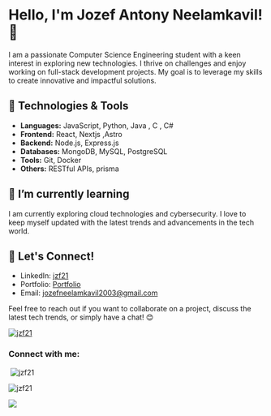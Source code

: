 

# Hello, I'm Jozef Antony Neelamkavil! 👋

I am a passionate Computer Science Engineering student with a keen interest in exploring new technologies. I thrive on challenges and enjoy working on full-stack development projects. My goal is to leverage my skills to create innovative and impactful solutions.

## 🔧 Technologies & Tools
- **Languages:** JavaScript, Python, Java , C , C#
- **Frontend:** React, Nextjs ,Astro
- **Backend:** Node.js, Express.js
- **Databases:** MongoDB, MySQL, PostgreSQL
- **Tools:** Git, Docker
- **Others:** RESTful APIs, prisma

## 🌱 I’m currently learning
I am currently exploring cloud technologies and cybersecurity. I love to keep myself updated with the latest trends and advancements in the tech world.




## 🤝 Let's Connect!
- LinkedIn: [jzf21](https://www.linkedin.com/in/jzf21)
- Portfolio: [Portfolio](jozefs.netlify.app)
- Email: jozefneelamkavil2003@gmail.com

Feel free to reach out if you want to collaborate on a project, discuss the latest tech trends, or simply have a chat! 😊

<p align="left"> <a href="https://github.com/ryo-ma/github-profile-trophy"><img src="https://github-profile-trophy.vercel.app/?username=jzf21" alt="jzf21" /></a> </p>

<h3 align="left">Connect with me:</h3>
<p align="left">
</p>

<p>&nbsp;<img align="center" src="https://github-readme-stats.vercel.app/api?username=jzf21&show_icons=true&locale=en" alt="jzf21" /></p>

<p><img align="center" src="https://github-readme-streak-stats.herokuapp.com/?user=jzf21&" alt="jzf21" /></p>

[![](https://visitcount.itsvg.in/api?id=jzf21&label=stalkers&color=9&icon=2&pretty=true)](https://visitcount.itsvg.in)

